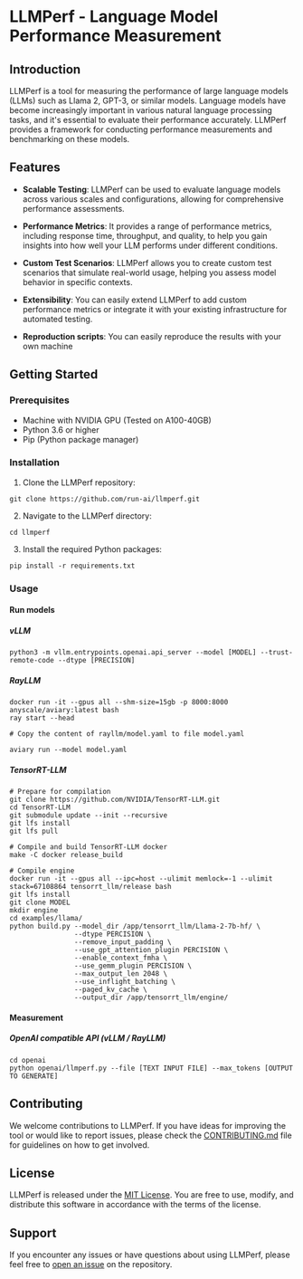 # LLMPerf - Language Model Performance Measurement

## Introduction

LLMPerf is a tool for measuring the performance of large language models (LLMs) such as Llama 2, GPT-3, or similar models. Language models have become increasingly important in various natural language processing tasks, and it's essential to evaluate their performance accurately. LLMPerf provides a framework for conducting performance measurements and benchmarking on these models.

## Features

- **Scalable Testing**: LLMPerf can be used to evaluate language models across various scales and configurations, allowing for comprehensive performance assessments.

- **Performance Metrics**: It provides a range of performance metrics, including response time, throughput, and quality, to help you gain insights into how well your LLM performs under different conditions.

- **Custom Test Scenarios**: LLMPerf allows you to create custom test scenarios that simulate real-world usage, helping you assess model behavior in specific contexts.

- **Extensibility**: You can easily extend LLMPerf to add custom performance metrics or integrate it with your existing infrastructure for automated testing.

- **Reproduction scripts**: You can easily reproduce the results with your own machine

## Getting Started

### Prerequisites

- Machine with NVIDIA GPU (Tested on A100-40GB)
- Python 3.6 or higher
- Pip (Python package manager)

### Installation

1. Clone the LLMPerf repository:

```git clone https://github.com/run-ai/llmperf.git```

2. Navigate to the LLMPerf directory:

```cd llmperf```

3. Install the required Python packages:

```pip install -r requirements.txt```

### Usage

#### Run models

##### vLLM
```
python3 -m vllm.entrypoints.openai.api_server --model [MODEL] --trust-remote-code --dtype [PRECISION]
```

##### RayLLM
```
docker run -it --gpus all --shm-size=15gb -p 8000:8000 anyscale/aviary:latest bash
ray start --head

# Copy the content of rayllm/model.yaml to file model.yaml

aviary run --model model.yaml
```

##### TensorRT-LLM
```
# Prepare for compilation
git clone https://github.com/NVIDIA/TensorRT-LLM.git
cd TensorRT-LLM
git submodule update --init --recursive
git lfs install
git lfs pull

# Compile and build TensorRT-LLM docker
make -C docker release_build

# Compile engine
docker run -it --gpus all --ipc=host --ulimit memlock=-1 --ulimit stack=67108864 tensorrt_llm/release bash
git lfs install
git clone MODEL
mkdir engine
cd examples/llama/
python build.py --model_dir /app/tensorrt_llm/Llama-2-7b-hf/ \
                --dtype PERCISION \
                --remove_input_padding \
                --use_gpt_attention_plugin PERCISION \
                --enable_context_fmha \
                --use_gemm_plugin PERCISION \
                --max_output_len 2048 \
                --use_inflight_batching \
                --paged_kv_cache \
                --output_dir /app/tensorrt_llm/engine/

```

#### Measurement

##### OpenAI compatible API (vLLM / RayLLM)

```
cd openai
python openai/llmperf.py --file [TEXT INPUT FILE] --max_tokens [OUTPUT TO GENERATE]
```

## Contributing

We welcome contributions to LLMPerf. If you have ideas for improving the tool or would like to report issues, please check the [CONTRIBUTING.md](CONTRIBUTING.md) file for guidelines on how to get involved.

## License

LLMPerf is released under the [MIT License](LICENSE). You are free to use, modify, and distribute this software in accordance with the terms of the license.

## Support

If you encounter any issues or have questions about using LLMPerf, please feel free to [open an issue](https://github.com/run-ai/llmperf/issues) on the repository.
